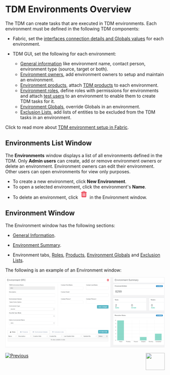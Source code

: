 # TDM Environments Overview

The TDM can create tasks that are executed in TDM environments. Each environment must be defined in the following TDM components:

- Fabric, set the [interfaces connection details and Globals values](/articles/25_environments/01_environments_overview.md) for each environment. 
- TDM GUI, set the following for each environment:

  - [General information](08_environment_window_general_information.md) like environment name, contact person, environment type (source, target or both).
  - [Environment owners](08_environment_window_general_information.md#environment-owners), add environment owners to setup and maintain an environment.
  - [Environment products](11_environment_products_tab.md), attach [TDM products](05_tdm_gui_product_window.md) to each environment.
  - [Environment roles](10_environment_roles_tab.md), define roles with permissions for environments and attach [test users](02_tdm_gui_user_types.md) to an environment to enable them to create TDM tasks for it.
  - [Environment Globals](12_environment_globals_tab.md), override Globals in an environment.
  - [Exclusion Lists](13_environment_exclusion_lists.md), add lists of entities to be excluded from the TDM tasks in an environment.

Click to read more about [TDM environment setup in Fabric](/articles/TDM/tdm_implementation/tdm_fabric_implementation_environments_setup.md).
  ## Environments List Window

The **Environments** window displays a list of all environments defined in the TDM. Only **Admin users** can create, add or remove environment owners or delete an environment. Environment owners can edit their environment. Other users can open environments for view only purposes.

-   To create a new environment, click **New Environment**.
-   To open a selected environment, click the environment's **Name**.
-   To delete an environment, click ![delete](images/delete_icon.png) in the Environment window.



## Environment Window

The Environment window has the following sections:

- [General Information](08_environment_window_general_information.md).

- [Environment Summary](09_environment_window_summary_section.md).

- Environment tabs, [Roles](10_environment_roles_tab.md), [Products](11_environment_products_tab.md), [Environment Globals](12_environment_globals_tab.md) and [Exclusion Lists](13_environment_exclusion_lists.md).

 The following is an example of an Environment window:

  ![environment](images/tdm_environment_window.png)



  [![Previous](/articles/images/Previous.png)](06_be_product_tdmdb_tables.md)[<img align="right" width="60" height="54" src="/articles/images/Next.png">](08_environment_window_general_information.md)
